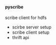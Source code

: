 #### pyscribe

scribe client for hdfs

  * scirbe server setup
  * scribe client setup
  * thrift api
